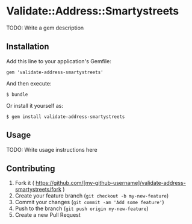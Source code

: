 # Validate::Address::Smartystreets

TODO: Write a gem description

## Installation

Add this line to your application's Gemfile:

    gem 'validate-address-smartystreets'

And then execute:

    $ bundle

Or install it yourself as:

    $ gem install validate-address-smartystreets

## Usage

TODO: Write usage instructions here

## Contributing

1. Fork it ( https://github.com/[my-github-username]/validate-address-smartystreets/fork )
2. Create your feature branch (`git checkout -b my-new-feature`)
3. Commit your changes (`git commit -am 'Add some feature'`)
4. Push to the branch (`git push origin my-new-feature`)
5. Create a new Pull Request
